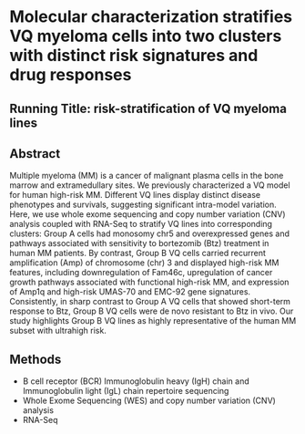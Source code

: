 # Molecular characterization stratifies VQ myeloma cells into two clusters with distinct risk signatures and drug responses

## Running Title: risk-stratification of VQ myeloma lines

## Abstract

Multiple myeloma (MM) is a cancer of malignant plasma cells in the bone marrow and extramedullary sites. We previously characterized a VQ model for human high-risk MM. Different VQ lines display distinct disease phenotypes and survivals, suggesting significant intra-model variation. Here, we use whole exome sequencing and copy number variation (CNV) analysis coupled with RNA-Seq to stratify VQ lines into corresponding clusters: Group A cells had monosomy chr5 and overexpressed genes and pathways associated with sensitivity to bortezomib (Btz) treatment in human MM patients. By contrast, Group B VQ cells carried recurrent amplification (Amp) of chromosome (chr) 3 and displayed high-risk MM features, including downregulation of Fam46c, upregulation of cancer growth pathways associated with functional high-risk MM, and expression of Amp1q and high-risk UMAS-70 and EMC-92 gene signatures. Consistently, in sharp contrast to Group A VQ cells that showed short-term response to Btz, Group B VQ cells were de novo resistant to Btz in vivo. Our study highlights Group B VQ lines as highly representative of the human MM subset with ultrahigh risk.

## Methods
- B cell receptor (BCR) Immunoglobulin heavy (IgH) chain and Immunoglobulin light (IgL) chain repertoire sequencing
- Whole Exome Sequencing (WES) and copy number variation (CNV) analysis
- RNA-Seq




